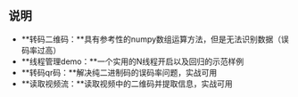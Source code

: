 ## 说明

- **转码二维码：**具有参考性的numpy数组运算方法，但是无法识别数据（误码率过高）
- **线程管理demo：**一个实用的N线程开启以及回归的示范样例
- **转码qr码：**解决纯二进制码的误码率问题，实战可用
- **读取视频流：**读取视频中的二维码并提取信息，实战可用
